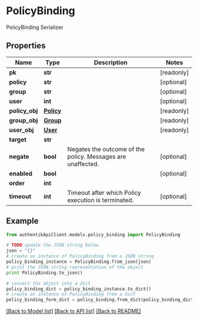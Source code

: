 # PolicyBinding

PolicyBinding Serializer

## Properties
Name | Type | Description | Notes
------------ | ------------- | ------------- | -------------
**pk** | **str** |  | [readonly] 
**policy** | **str** |  | [optional] 
**group** | **str** |  | [optional] 
**user** | **int** |  | [optional] 
**policy_obj** | [**Policy**](Policy.md) |  | [readonly] 
**group_obj** | [**Group**](Group.md) |  | [readonly] 
**user_obj** | [**User**](User.md) |  | [readonly] 
**target** | **str** |  | 
**negate** | **bool** | Negates the outcome of the policy. Messages are unaffected. | [optional] 
**enabled** | **bool** |  | [optional] 
**order** | **int** |  | 
**timeout** | **int** | Timeout after which Policy execution is terminated. | [optional] 

## Example

```python
from authentikApiClient.models.policy_binding import PolicyBinding

# TODO update the JSON string below
json = "{}"
# create an instance of PolicyBinding from a JSON string
policy_binding_instance = PolicyBinding.from_json(json)
# print the JSON string representation of the object
print PolicyBinding.to_json()

# convert the object into a dict
policy_binding_dict = policy_binding_instance.to_dict()
# create an instance of PolicyBinding from a dict
policy_binding_form_dict = policy_binding.from_dict(policy_binding_dict)
```
[[Back to Model list]](../README.md#documentation-for-models) [[Back to API list]](../README.md#documentation-for-api-endpoints) [[Back to README]](../README.md)


